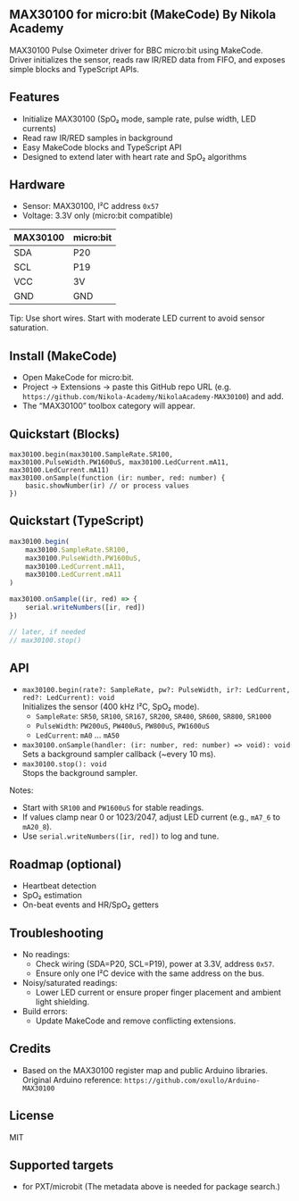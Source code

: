 ## MAX30100 for micro:bit (MakeCode) By Nikola Academy

MAX30100 Pulse Oximeter driver for BBC micro:bit using MakeCode.  
Driver initializes the sensor, reads raw IR/RED data from FIFO, and exposes simple blocks and TypeScript APIs.


## Features
- Initialize MAX30100 (SpO₂ mode, sample rate, pulse width, LED currents)
- Read raw IR/RED samples in background
- Easy MakeCode blocks and TypeScript API
- Designed to extend later with heart rate and SpO₂ algorithms


## Hardware
- Sensor: MAX30100, I²C address `0x57`
- Voltage: 3.3V only (micro:bit compatible)

| MAX30100 | micro:bit |
|----------|-----------|
| SDA      | P20       |
| SCL      | P19       |
| VCC      | 3V        |
| GND      | GND       |

Tip: Use short wires. Start with moderate LED current to avoid sensor saturation.


## Install (MakeCode)
- Open MakeCode for micro:bit.
- Project → Extensions → paste this GitHub repo URL (e.g. `https://github.com/Nikola-Academy/NikolaAcademy-MAX30100`) and add.
- The “MAX30100” toolbox category will appear.


## Quickstart (Blocks)
```blocks
max30100.begin(max30100.SampleRate.SR100, max30100.PulseWidth.PW1600uS, max30100.LedCurrent.mA11, max30100.LedCurrent.mA11)
max30100.onSample(function (ir: number, red: number) {
    basic.showNumber(ir) // or process values
})
```

## Quickstart (TypeScript)
```typescript
max30100.begin(
    max30100.SampleRate.SR100,
    max30100.PulseWidth.PW1600uS,
    max30100.LedCurrent.mA11,
    max30100.LedCurrent.mA11
)

max30100.onSample((ir, red) => {
    serial.writeNumbers([ir, red])
})

// later, if needed
// max30100.stop()
```


## API
- `max30100.begin(rate?: SampleRate, pw?: PulseWidth, ir?: LedCurrent, red?: LedCurrent): void`  
  Initializes the sensor (400 kHz I²C, SpO₂ mode).
  - `SampleRate`: `SR50`, `SR100`, `SR167`, `SR200`, `SR400`, `SR600`, `SR800`, `SR1000`
  - `PulseWidth`: `PW200uS`, `PW400uS`, `PW800uS`, `PW1600uS`
  - `LedCurrent`: `mA0` … `mA50`
- `max30100.onSample(handler: (ir: number, red: number) => void): void`  
  Sets a background sampler callback (~every 10 ms).
- `max30100.stop(): void`  
  Stops the background sampler.

Notes:
- Start with `SR100` and `PW1600uS` for stable readings.
- If values clamp near 0 or 1023/2047, adjust LED current (e.g., `mA7_6` to `mA20_8`).
- Use `serial.writeNumbers([ir, red])` to log and tune.


## Roadmap (optional)
- Heartbeat detection
- SpO₂ estimation
- On-beat events and HR/SpO₂ getters


## Troubleshooting
- No readings:
  - Check wiring (SDA=P20, SCL=P19), power at 3.3V, address `0x57`.
  - Ensure only one I²C device with the same address on the bus.
- Noisy/saturated readings:
  - Lower LED current or ensure proper finger placement and ambient light shielding.
- Build errors:
  - Update MakeCode and remove conflicting extensions.


## Credits
- Based on the MAX30100 register map and public Arduino libraries.  
  Original Arduino reference: `https://github.com/oxullo/Arduino-MAX30100`


## License

MIT



## Supported targets

- for PXT/microbit
  (The metadata above is needed for package search.)